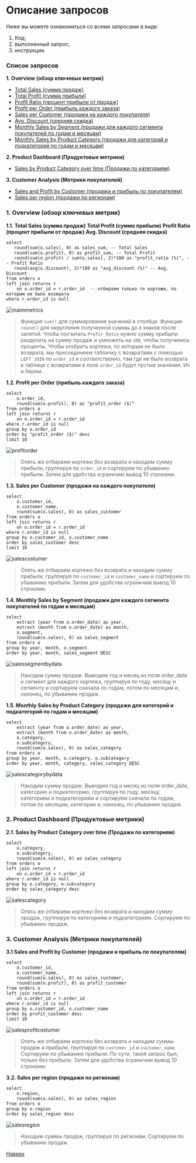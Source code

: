 <a id="up"></a>
# Описание запросов
Ниже вы можете ознакомиться со всеми запросами в виде:

1. Код;
2. выполненный запрос;
3. инструкции.

### Список запросов
__1. Overview (обзор ключевых метрик)__
- [Total Sales (сумма продаж)](#1)
- [Total Profit (сумма прибыли)](#1)
- [Profit Ratio (процент прибыли от продаж)](#1)
- [Profit per Order (прибыль каждого заказа)](#2)
- [Sales per Customer (продажи на каждого покупателя)](#3)
- [Avg. Discount (средняя скидка)](#1)
- [Monthly Sales by Segment (продажи для каждого сегмента покупателей по годам и месяцам)](#4)
- [Monthly Sales by Product Category (продажи для категорий и подкатегорий по годам и месяцам)](#5)

__2. Product Dashboard (Продуктовые метрики)__
- [Sales by Product Category over time (Продажи по категориям)](#6)

__3. Customer Analysis (Метрики покупателей)__
- [Sales and Profit by Customer (продажи и прибыль по покупателям)](#7)
- [Sales per region (продажи по регионам)](#8)

### 1. Overview (обзор ключевых метрик)
<a id="1"></a>

__1.1. Total Sales (сумма продаж)__
__Total Profit (сумма прибыли)__
__Profit Ratio (процент прибыли от продаж)__
__Avg. Discount (средняя скидка)__

```
select
   round(sum(o.sales), 0) as sales_sum, -- Total Sales
   round(sum(o.profit), 0) as profit_sum, -- Total Profit
   round(sum(o.profit) / sum(o.sales), 2)*100 as "profit_ratio (%)", -- Profit Ratio
   round(avg(o.discount), 2)*100 as "avg_discount (%)" -- Avg. Discount
from orders o                    
left join returns r
	on o.order_id = r.order_id  -- отбираем только те кортежи, по которым не было возврата
where r.order_id is null
```
![maimmetrics](https://github.com/sadokhin/DE-101/blob/07152c13d13bda0a8eebc3524c1fbfc997448137/img/1.png)

>Функция `sum()` для суммирования значений в столбце. Функция `round()` для округления полученной суммы до `0` знаков после запятой. Чтобы посчитать `Profir Ratio` нужно сумму прибыли разделить на сумму продаж и умножить на `100`, чтобы получились проценты. Чтобы отобрать кортежи, по которым не было возврата, мы присоединяем табличку с возвратами с помощью `LEFT JOIN` по `order_id` и соответственно, там где не было возврата в таблице с возвратами в поле `order_id` будут пустые значения. Их и берем.
<a id="2"></a>

__1.2. Profit per Order (прибыль каждого заказа)__

```
select
	o.order_id,
	round(sum(o.profit), 0) as "profit_order ($)"	
from orders o 
left join returns r
	on o.order_id = r.order_id
where r.order_id is null
group by o.order_id
order by "profit_order ($)" desc
limit 10
```
![profitorder](https://github.com/sadokhin/DE-101/blob/07152c13d13bda0a8eebc3524c1fbfc997448137/img/2.png)

>Опять же отбираем кортежи без возврата и находим сумму прибыли, группируя по `order_id` и сортируем по убыванию прибыли. Затем для удобства ограничим вывод 10 строками.
<a id="3"></a>

__1.3. Sales per Customer (продажи на каждого покупателя)__

```
select
	o.customer_id,
	o.customer_name,
	round(sum(o.sales), 0) as sales_customer
from orders o 
left join returns r
	on o.order_id = r.order_id
where r.order_id is null
group by o.customer_id, o.customer_name
order by sales_customer desc
limit 10
```
![salescostumer](https://github.com/sadokhin/DE-101/blob/07152c13d13bda0a8eebc3524c1fbfc997448137/img/3.png)

>Опять же отбираем кортежи без возврата и находим сумму прибыли, группируя по `customer_id` и `customer_name` и сортируем по убыванию прибыли. Затем для удобства ограничим вывод 10 строками.
<a id="4"></a>

__1.4. Monthly Sales by Segment (продажи для каждого сегмента покупателей по годам и месяцам)__

```
select
	extract (year from o.order_date) as year,
	extract (month from o.order_date) as month,
	o.segment,
	round(sum(o.sales), 0) as sales_segment
from orders o 
group by year, month, o.segment
order by year, month, sales_segment DESC
```
![salessegmentbydata](https://github.com/sadokhin/DE-101/blob/07152c13d13bda0a8eebc3524c1fbfc997448137/img/4.png)

>Находим сумму продаж. Выводим год и месяц из поля order_date и сегмент для каждого кортежа, группируя по году, месяцу и сегменту и сортируем сначала по годам, потом по месяцам и, наконец, по убыванию продаж.
<a id="5"></a>

__1.5. Monthly Sales by Product Category (продажи для категорий и подкатегорий по годам и месяцам)__

```
select
	extract (year from o.order_date) as year,
	extract (month from o.order_date) as month,
	o.category,
	o.subcategory,
	round(sum(o.sales), 0) as sales_category
from orders o 
group by year, month, o.category, o.subcategory
order by year, month, category, sales_category DESC
```
![salescategorybydata](https://github.com/sadokhin/DE-101/blob/07152c13d13bda0a8eebc3524c1fbfc997448137/img/5.png)

>Находим сумму продаж. Выводим год и месяц из поля order_date, категорию и подкатегорию, группируя по году, месяцу, категориям и подкатегориям и сортируем сначала по годам, потом по месяцам, категории и, наконец, по убыванию продаж.
<a id="6"></a>

### 2. Product Dashboard (Продуктовые метрики)
__2.1. Sales by Product Category over time (Продажи по категориям)__

```
select
	o.category,
	o.subcategory,
	round(sum(o.sales), 0) as sales_category
from orders o 
left join returns r
	on o.order_id = r.order_id
where r.order_id is null
group by o.category, o.subcategory
order by sales_category desc
```
![salescategory](https://github.com/sadokhin/DE-101/blob/07152c13d13bda0a8eebc3524c1fbfc997448137/img/6.png)

>Опять же отбираем кортежи без возврата и находим сумму продаж, группируя по категориям и подкатегориям. Сортируем по убыванию продаж.

### 3. Customer Analysis (Метрики покупателей)
<a id="7"></a>

__3.1 Sales and Profit by Customer (продажи и прибыль по покупателям)__

```
select
	o.customer_id,
	o.customer_name,
	round(sum(o.sales), 0) as sales_customer,
	round(sum(o.profit), 0) as profit_customer
from orders o 
left join returns r
	on o.order_id = r.order_id
where r.order_id is null
group by o.customer_id, o.customer_name
order by profit_customer desc
limit 10
```
![salesprofitcostumer](https://github.com/sadokhin/DE-101/blob/07152c13d13bda0a8eebc3524c1fbfc997448137/img/7.png)

>Опять же отбираем кортежи без возврата и находим суммы продаж и прибыли, группируя по `customer_id` и `customer_name`. Сортируем по убыванию прибыли. По сути, такой запрос был, только без прибыли. Затем для удобства ограничим вывод 10 строками.
<a id="8"></a>

__3.2. Sales per region (продажи по регионам)__

```
select
	o.region,
	round(sum(o.sales), 0) as sales_region
from orders o 
group by o.region
order by sales_region desc
```
![salesregion](https://github.com/sadokhin/DE-101/blob/07152c13d13bda0a8eebc3524c1fbfc997448137/img/8.png)

>Находим суммы продаж, группируя по регионам. Сортируем по убыванию продаж.

[Наверх](#up)
